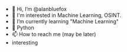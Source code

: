 - 👋 Hi, I’m @alanbluefox
- 👀 I'm interested in Machine Learning, OSINT.
- 🌱 I’m currently learning "Machine Learning"
- 💞️ Python
- 📫 How to reach me (may be later)
- interesting

<!---
alanbluefox/alanbluefox is a ✨ special ✨ repository because its `README.md` (this file) appears on your GitHub profile.
You can click the Preview link to take a look at your changes.
--->
